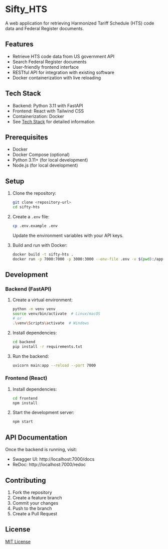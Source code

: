 # Sifty_HTS

A web application for retrieving Harmonized Tariff Schedule (HTS) code data and Federal Register documents.

## Features

- Retrieve HTS code data from US government API
- Search Federal Register documents
- User-friendly frontend interface
- RESTful API for integration with existing software
- Docker containerization with live reloading

## Tech Stack

- Backend: Python 3.11 with FastAPI
- Frontend: React with Tailwind CSS
- Containerization: Docker
- See [Tech Stack](docs/Tech_Stack.md) for detailed information

## Prerequisites

- Docker
- Docker Compose (optional)
- Python 3.11+ (for local development)
- Node.js (for local development)

## Setup

1. Clone the repository:
   ```bash
   git clone <repository-url>
   cd sifty-hts
   ```

2. Create a `.env` file:
   ```bash
   cp .env.example .env
   ```
   Update the environment variables with your API keys.

3. Build and run with Docker:
   ```bash
   docker build -t sifty-hts .
   docker run -p 7000:7000 -p 3000:3000 --env-file .env -v $(pwd):/app sifty-hts
   ```

## Development

### Backend (FastAPI)

1. Create a virtual environment:
   ```bash
   python -m venv venv
   source venv/bin/activate  # Linux/macOS
   # or
   .\venv\Scripts\activate  # Windows
   ```

2. Install dependencies:
   ```bash
   cd backend
   pip install -r requirements.txt
   ```

3. Run the backend:
   ```bash
   uvicorn main:app --reload --port 7000
   ```

### Frontend (React)

1. Install dependencies:
   ```bash
   cd frontend
   npm install
   ```

2. Start the development server:
   ```bash
   npm start
   ```

## API Documentation

Once the backend is running, visit:
- Swagger UI: http://localhost:7000/docs
- ReDoc: http://localhost:7000/redoc

## Contributing

1. Fork the repository
2. Create a feature branch
3. Commit your changes
4. Push to the branch
5. Create a Pull Request

## License

[MIT License](LICENSE) 